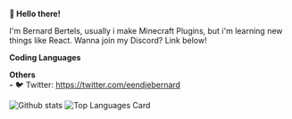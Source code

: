 **👋 Hello there!**

I'm Bernard Bertels, usually i make Minecraft Plugins, but i'm learning new things like React.
Wanna join my Discord? Link below!

**Coding Languages**

**Others**                        
**-** 🐦 Twitter: https://twitter.com/eendjebernard

![Github stats](https://github-readme-stats.vercel.app/api?username=eendjebernard&theme=highcontrast&show_icons=true&count_private=true)
![Top Languages Card](https://github-readme-stats.vercel.app/api/top-langs/?username=eendjebernard&layout=compact)
